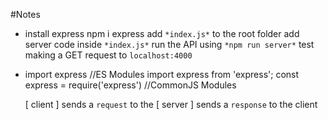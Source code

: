 #Notes

- install express
  npm i express
  add `*index.js*` to the root folder
  add server code inside `*index.js*`
  run the API using `*npm run server*`
  test making a GET request to `localhost:4000`

- import express
  //ES Modules import express from 'express';
  const express = require('express') //CommonJS Modules

  [ client ] sends a `request` to the [ server ] sends a `response` to the client
